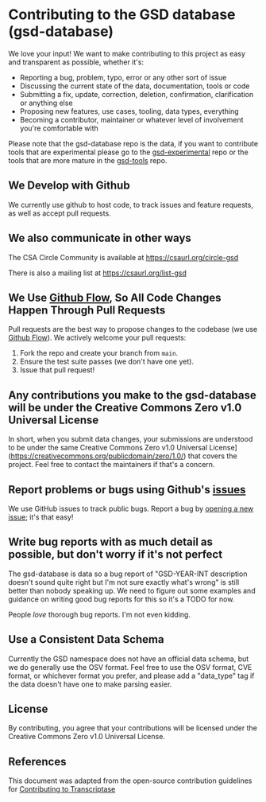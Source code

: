 # Contributing to the GSD database (gsd-database)

We love your input! We want to make contributing to this project as easy and transparent as possible, whether it's:

- Reporting a bug, problem, typo, error or any other sort of issue
- Discussing the current state of the data, documentation, tools or code
- Submitting a fix, update, correction, deletion, confirmation, clarification or anything else
- Proposing new features, use cases, tooling, data types, everything
- Becoming a contributor, maintainer or whatever level of involvement you're comfortable with

Please note that the gsd-database repo is the data, if you want to contribute tools that are experimental please go to the [gsd-experimental](https://github.com/cloudsecurityalliance/gsd-experimental) repo or the tools that are more mature in the [gsd-tools](https://github.com/cloudsecurityalliance/gsd-tools) repo.

## We Develop with Github

We currently use github to host code, to track issues and feature requests, as well as accept pull requests.

## We also communicate in other ways

The CSA Circle Community is available at https://csaurl.org/circle-gsd

There is also a mailing list at https://csaurl.org/list-gsd

## We Use [Github Flow](https://docs.github.com/en/get-started/quickstart/github-flow), So All Code Changes Happen Through Pull Requests
Pull requests are the best way to propose changes to the codebase (we use [Github Flow](https://docs.github.com/en/get-started/quickstart/github-flow)). We actively welcome your pull requests:

1. Fork the repo and create your branch from `main`.
2. Ensure the test suite passes (we don't have one yet).
3. Issue that pull request!

## Any contributions you make to the gsd-database will be under the Creative Commons Zero v1.0 Universal License
In short, when you submit data changes, your submissions are understood to be under the same Creative Commons Zero v1.0 Universal License](https://creativecommons.org/publicdomain/zero/1.0/) that covers the project. Feel free to contact the maintainers if that's a concern.

## Report problems or bugs using Github's [issues](https://github.com/cloudsecurityalliance/gsd-database/issues)

We use GitHub issues to track public bugs. Report a bug by [opening a new issue](); it's that easy!

## Write bug reports with as much detail as possible, but don't worry if it's not perfect

The gsd-database is data so a bug report of "GSD-YEAR-INT description doesn't sound quite right but I'm not sure exactly what's wrong" is still better than nobody speaking up. We need to figure out some examples and guidance on writing good bug reports for this so it's a TODO for now.

People *love* thorough bug reports. I'm not even kidding.

## Use a Consistent Data Schema

Currently the GSD namespace does not have an official data schema, but we do generally use the OSV format. Feel free to use the OSV format, CVE format, or whichever format you prefer, and please add a "data_type" tag if the data doesn't have one to make parsing easier.

## License
By contributing, you agree that your contributions will be licensed under the Creative Commons Zero v1.0 Universal License.

## References
This document was adapted from the open-source contribution guidelines for [Contributing to Transcriptase](https://gist.github.com/briandk/3d2e8b3ec8daf5a27a62)
